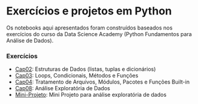 # Exercícios e projetos em Python
Os notebooks aqui apresentados foram construídos baseados nos exercícios do curso da Data Science Academy (Python Fundamentos para Análise de Dados).

### Exercícios
- [Cap02](https://github.com/avmachado/python-dsa/tree/master/cap02-estruturas-de-dados): Estruturas de Dados (listas, tuplas e dicionários)
- [Cap03](https://github.com/avmachado/python-dsa/tree/master/cap03-condicionais-metodos-funcoes): Loops, Condicionais, Métodos e Funções
- [Cap04](https://github.com/avmachado/python-dsa/tree/master/cap04-arquivos-funcoes-builtin-modulos-pacotes): Tratamento de Arquivos, Módulos, Pacotes e Funções Built-in
- [Cap08](https://github.com/avmachado/python-dsa/tree/master/cap08-analise-exploratoria): Análise Exploratória de Dados
- [Mini-Projeto](https://github.com/avmachado/python-dsa/tree/master/cap08-analise-exploratoria/mini-projeto): Mini Projeto para análise exploratória de dados
